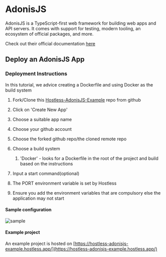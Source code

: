# AdonisJS

AdonisJS is a TypeScript-first web framework for building web apps and API servers. It comes with support for testing, modern tooling, an ecosystem of official packages, and more.

Check out their official documentation [here](https://docs.adonisjs.com/guides/introduction)

## Deploy an AdonisJS App

### Deployment Instructions

In this tutorial, we advice creating a Dockerfile and using Docker as the build system

1. Fork/Clone this [Hostless-AdonisJS-Example](https://github.com/Hostless-Examples/Hostless-AdonisJS-Example.git) repo from github
2. Click on 'Create New App'
3. Choose a suitable app name
4. Choose your github account
5. Choose the forked github repo/the cloned remote repo
6. Choose a build system

    1. 'Docker' - looks for a Dockerfile in the root of the project and build based on the instructions

7. Input a start command(optional)
8. The PORT environment variable is set by Hostless
9. Ensure you add the environment variables that are compulsory else the application may not start

#### Sample configuration
![sample](https://res.cloudinary.com/do58rrxug/image/upload/v1714831375/Screenshot_2024-05-04_at_15.01.52_ksru9h.png)

#### Example project
An example project is hosted on [https://hostless-adonisjs-example.hostless.app/](https://hostless-adonisjs-example.hostless.app/)
